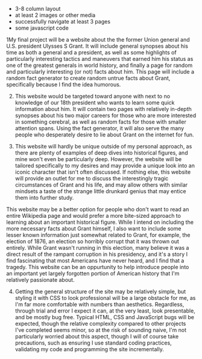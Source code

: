 - 3-8 column layout
- at least 2 images or other media
- successfully navigate at least 3 pages
- some javascript code

1My final project will be a website about the the former Union general and U.S. president Ulysses S Grant. It will include general synopses about his time as both a general and a president, as well as some highlights of particularly interesting tactics and maneuvers that earned him his status as one of the greatest generals in world history, and finally a page for random and particularly interesting (or not) facts about him. This page will include a random fact generator to create random untrue facts about Grant, specifically because I find the idea humorous.

2. This website would be targeted toward anyone with next to no knowledge of our 18th president who wants to learn some quick information about him. It will contain two pages with relatively in-depth synopses about his two major careers for those who are more interested in something cerebral, as well as random facts for those with smaller attention spans. Using the fact generator, it will also serve the many people who desperately desire to lie about Grant on the internet for fun.

3. This website will hardly be unique outside of my personal approach, as there are plenty of examples of deep dives into historical figures, and mine won't even be particularly deep. However, the website will be tailored specifically to my desires and may provide a unique look into an iconic character that isn't often discussed. If nothing else, this website will provide an outlet for me to discuss the interestingly tragic circumstances of Grant and his life, and may allow others with similar mindsets a taste of the strange little drunkard genius that may entice them into further study.

This website may be a better option for people who don't want to read an entire Wikipedia page and would prefer a more bite-sized approach to learning about an important historical figure. While I intend on including the more necessary facts about Grant himself, I also want to include some lesser known information just somewhat related to Grant, for example, the election of 1876, an election so horribly corrupt that it was thrown out entirely. While Grant wasn't running in this election, many believe it was a direct result of the rampant corruption in his presidency, and it's a story I find fascinating that most Americans have never heard, and I find that a tragedy. This website can be an oppurtunity to help introduce people into an important yet largely forgotten portion of American history that I'm relatively passionate about.

4. Getting the general structure of the site may be relatively simple, but styling it with CSS to look professional will be a large obstacle for me, as I'm far more comfortable with numbers than aesthetics. Regardless, through trial and error I expect it can, at the very least, look presentable, and be mostly bug free. Typical HTML, CSS and JavaScript bugs will be expected, though the relative complexity compared to other projects I've completed seems minor, so at the risk of sounding naive, I'm not particularly worried about this aspect, though I will of course take precautions, such as ensuring I use standard coding practices, validating my code and programming the site incrementally.